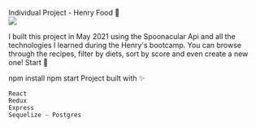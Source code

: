 

Individual Project - Henry Food 🚀
</br>
![](https://www.logopik.com/wp-content/uploads/edd/2018/07/Chef-Logo-Vector-Download.png)

I built this project in May 2021 using the Spoonacular Api and all the technologies I learned during the Henry's bootcamp. You can browse through the recipes, filter by diets, sort by score and even create a new one!
Start 🔧

npm install npm start
Project built with ✨

    React
    Redux
    Express
    Sequelize - Postgres
